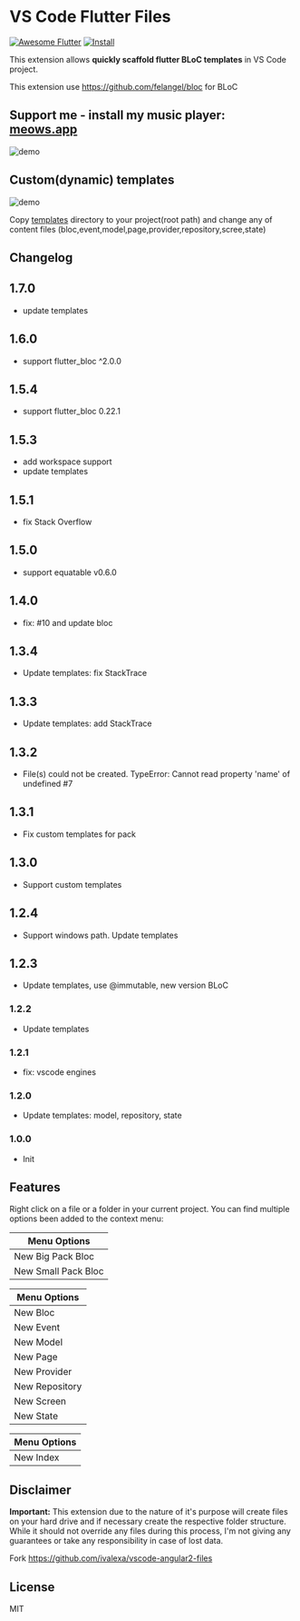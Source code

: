# VS Code Flutter Files

[![Awesome Flutter](https://img.shields.io/badge/Awesome-Flutter-blue.svg?longCache=true&style=flat-square)](https://github.com/Solido/awesome-flutter#vscode)
[![Install](https://vsmarketplacebadge.apphb.com/installs-short/gornivv.vscode-flutter-files.svg)](https://marketplace.visualstudio.com/items?itemName=gornivv.vscode-flutter-files)

This extension allows **quickly scaffold flutter BLoC templates** in VS Code project.

This extension use <https://github.com/felangel/bloc> for BLoC

## Support me - install my music player: [meows.app](https://meows.app?utm_source=ext&utm_medium=f_f)

![demo](https://github.com/Gorniv/vscode-flutter-files/raw/master/assets/flutter.gif)

## Custom(dynamic) templates

![demo](https://github.com/Gorniv/vscode-flutter-files/raw/master/assets/dynamic.gif)

Copy [templates](./templates) directory to your project(root path) and change any of content files (bloc,event,model,page,provider,repository,scree,state)

## Changelog

## 1.7.0

- update templates

## 1.6.0

- support flutter_bloc ^2.0.0

## 1.5.4

- support flutter_bloc 0.22.1

## 1.5.3

- add workspace support
- update templates

## 1.5.1

- fix Stack Overflow

## 1.5.0

- support equatable v0.6.0

## 1.4.0

- fix: #10 and update bloc

## 1.3.4

- Update templates: fix StackTrace

## 1.3.3

- Update templates: add StackTrace

## 1.3.2

- File(s) could not be created. TypeError: Cannot read property 'name' of undefined #7

## 1.3.1

- Fix custom templates for pack

## 1.3.0

- Support custom templates

## 1.2.4

- Support windows path. Update templates

## 1.2.3

- Update templates, use @immutable, new version BLoC

### 1.2.2

- Update templates

### 1.2.1

- fix: vscode engines

### 1.2.0

- Update templates: model, repository, state

### 1.0.0

- Init

## Features

Right click on a file or a folder in your current project.
You can find multiple options been added to the context menu:

| Menu Options        |
| ------------------- |
| New Big Pack Bloc   |
| New Small Pack Bloc |

| Menu Options   |
| -------------- |
| New Bloc       |
| New Event      |
| New Model      |
| New Page       |
| New Provider   |
| New Repository |
| New Screen     |
| New State      |

| Menu Options |
| ------------ |
| New Index    |

## Disclaimer

**Important:** This extension due to the nature of it's purpose will create
files on your hard drive and if necessary create the respective folder structure.
While it should not override any files during this process, I'm not giving any guarantees
or take any responsibility in case of lost data.

Fork https://github.com/ivalexa/vscode-angular2-files

## License

MIT
